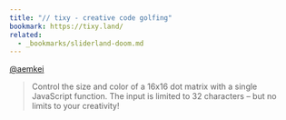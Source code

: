 ```yaml
---
title: "// tixy - creative code golfing"
bookmark: https://tixy.land/
related:
  - _bookmarks/sliderland-doom.md
---
```


[@aemkei](https://twitter.com/aemkei/status/1323399877611708416)

> Control the size and color of a 16x16 dot matrix with a single JavaScript function. The input is limited to 32 characters – but no limits to your creativity!
